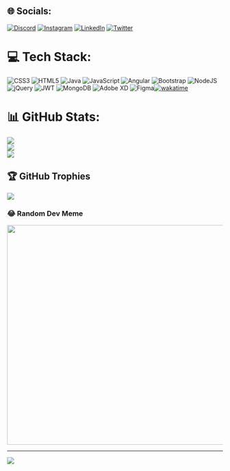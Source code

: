 


## 🌐 Socials:
[![Discord](https://img.shields.io/badge/Discord-%237289DA.svg?logo=discord&logoColor=white)](htttps://discord.gg/SeN#6672) [![Instagram](https://img.shields.io/badge/Instagram-%23E4405F.svg?logo=Instagram&logoColor=white)](https://instagram.com/saleh_alsaggaf) [![LinkedIn](https://img.shields.io/badge/LinkedIn-%230077B5.svg?logo=linkedin&logoColor=white)](https://linkedin.com/in/https://www.linkedin.com/in/saleh-alsaggaf-38975a168) [![Twitter](https://img.shields.io/badge/Twitter-%231DA1F2.svg?logo=Twitter&logoColor=white)](https://twitter.com/https://twitter.com/saleh_alsaggaf1?s=09) 

# 💻 Tech Stack:
![CSS3](https://img.shields.io/badge/css3-%231572B6.svg?style=for-the-badge&logo=css3&logoColor=white) ![HTML5](https://img.shields.io/badge/html5-%23E34F26.svg?style=for-the-badge&logo=html5&logoColor=white) ![Java](https://img.shields.io/badge/java-%23ED8B00.svg?style=for-the-badge&logo=java&logoColor=white) ![JavaScript](https://img.shields.io/badge/javascript-%23323330.svg?style=for-the-badge&logo=javascript&logoColor=%23F7DF1E) ![Angular](https://img.shields.io/badge/angular-%23DD0031.svg?style=for-the-badge&logo=angular&logoColor=white) ![Bootstrap](https://img.shields.io/badge/bootstrap-%23563D7C.svg?style=for-the-badge&logo=bootstrap&logoColor=white) ![NodeJS](https://img.shields.io/badge/node.js-6DA55F?style=for-the-badge&logo=node.js&logoColor=white) ![jQuery](https://img.shields.io/badge/jquery-%230769AD.svg?style=for-the-badge&logo=jquery&logoColor=white) ![JWT](https://img.shields.io/badge/JWT-black?style=for-the-badge&logo=JSON%20web%20tokens) ![MongoDB](https://img.shields.io/badge/MongoDB-%234ea94b.svg?style=for-the-badge&logo=mongodb&logoColor=white) ![Adobe XD](https://img.shields.io/badge/Adobe%20XD-470137?style=for-the-badge&logo=Adobe%20XD&logoColor=#FF61F6) 	![Figma](https://img.shields.io/badge/figma-%23F24E1E.svg?style=for-the-badge&logo=figma&logoColor=white)[![wakatime](https://wakatime.com/badge/user/cc3731f3-e256-45f9-8415-90c89e47321b.svg?style=for-the-badge)](https://wakatime.com/@cc3731f3-e256-45f9-8415-90c89e47321b)

# 📊 GitHub Stats:
![](https://github-readme-stats.vercel.app/api?username=SEN75&theme=synthwave&hide_border=true&include_all_commits=true&count_private=true)<br/>
![](https://github-readme-streak-stats.herokuapp.com/?user=SEN75&theme=synthwave&hide_border=true)<br/>
![](https://github-readme-stats.vercel.app/api/top-langs/?username=SEN75&theme=synthwave&hide_border=true&include_all_commits=true&count_private=true&layout=compact)

## 🏆 GitHub Trophies
![](https://github-profile-trophy.vercel.app/?username=SEN75&theme=dracula&no-frame=true&no-bg=true&margin-w=4)

### 😂 Random Dev Meme
<img src="https://random-memer.herokuapp.com/" width="512px"/>

---
[![](https://visitcount.itsvg.in/api?id=SEN75&icon=0&color=0)](https://visitcount.itsvg.in)

<!-- Proudly created with GPRM ( https://gprm.itsvg.in ) -->

